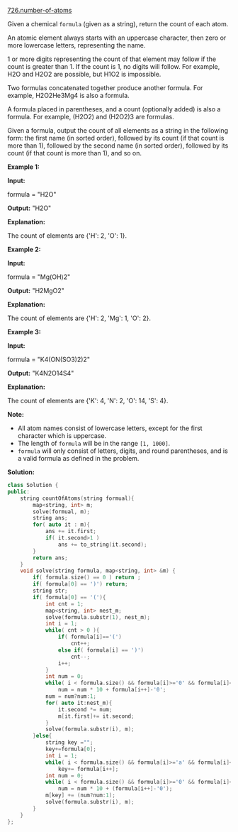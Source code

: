 [726.number-of-atoms](https://leetcode.com/problems/number-of-atoms/)  

Given a chemical `formula` (given as a string), return the count of each atom.

An atomic element always starts with an uppercase character, then zero or more lowercase letters, representing the name.

1 or more digits representing the count of that element may follow if the count is greater than 1. If the count is 1, no digits will follow. For example, H2O and H2O2 are possible, but H1O2 is impossible.

Two formulas concatenated together produce another formula. For example, H2O2He3Mg4 is also a formula.

A formula placed in parentheses, and a count (optionally added) is also a formula. For example, (H2O2) and (H2O2)3 are formulas.

Given a formula, output the count of all elements as a string in the following form: the first name (in sorted order), followed by its count (if that count is more than 1), followed by the second name (in sorted order), followed by its count (if that count is more than 1), and so on.

**Example 1:**  

  
**Input:** 
  
formula = "H2O"
  
**Output:** "H2O"
  
**Explanation:** 
  
The count of elements are {'H': 2, 'O': 1}.
  

**Example 2:**  

  
**Input:** 
  
formula = "Mg(OH)2"
  
**Output:** "H2MgO2"
  
**Explanation:** 
  
The count of elements are {'H': 2, 'Mg': 1, 'O': 2}.
  

**Example 3:**  

  
**Input:** 
  
formula = "K4(ON(SO3)2)2"
  
**Output:** "K4N2O14S4"
  
**Explanation:** 
  
The count of elements are {'K': 4, 'N': 2, 'O': 14, 'S': 4}.
  

**Note:**

*   All atom names consist of lowercase letters, except for the first character which is uppercase.
*   The length of `formula` will be in the range `[1, 1000]`.
*   `formula` will only consist of letters, digits, and round parentheses, and is a valid formula as defined in the problem.  



**Solution:**  

```cpp
class Solution {
public:
    string countOfAtoms(string formual){
        map<string, int> m;
        solve(formual, m);
        string ans;
        for( auto it : m){
            ans += it.first;
            if( it.second>1 )
                ans += to_string(it.second);
        }
        return ans;
    }
    void solve(string formula, map<string, int> &m) {
        if( formula.size() == 0 ) return ;
        if( formula[0] == ')') return;
        string str;
        if( formula[0] == '('){
            int cnt = 1;
            map<string, int> nest_m;
            solve(formula.substr(1), nest_m);
            int i = 1;
            while( cnt > 0 ){
                if( formula[i]=='(')
                    cnt++;
                else if( formula[i] == ')')
                    cnt--;
                i++;
            }
            int num = 0;
            while( i < formula.size() && formula[i]>='0' && formula[i]<='9')
                num = num * 10 + formula[i++]-'0';
            num = num?num:1;
            for( auto it:nest_m){
                it.second *= num;
                m[it.first]+= it.second;
            }
            solve(formula.substr(i), m);
        }else{
            string key ="";
            key+=formula[0];
            int i = 1;
            while( i < formula.size() && formula[i]>='a' && formula[i]<='z')
                key+= formula[i++];
            int num = 0;
            while( i < formula.size() && formula[i]>='0' && formula[i]<='9')
                num = num * 10 + (formula[i++]-'0');
            m[key] += (num?num:1);
            solve(formula.substr(i), m);
        }
    }
};
```
      